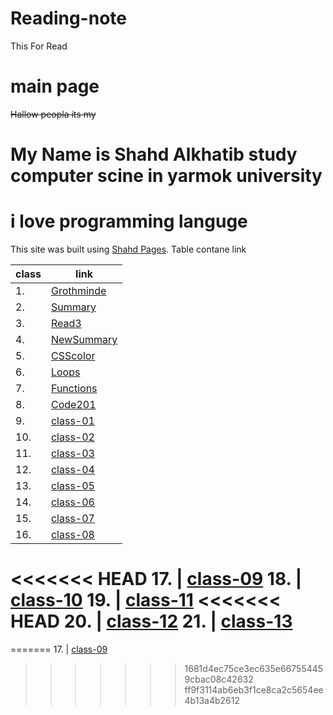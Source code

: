 

# Reading-note
This For Read
# main page

~~Hallow peopla its my~~

# My Name is Shahd Alkhatib study computer scine in yarmok university
# i love programming languge

This site was built using [Shahd Pages]( https://shahd1995913.github.io/reading-note/).
Table contane link

class | link
------------ | -------------
1. | [Grothminde](Growthmindset)
2. | [Summary](summarizes)
3. | [Read3](read3)
4. | [NewSummary](NewSummary)
5. | [CSScolor](CSScolor)
6. | [Loops](Loops)
7. | [Functions](Functions)
8. | [Code201](Code201)
9. | [class-01](class-01) 
10. | [class-02](class-02) 
11. | [class-03](class-03) 
12. | [class-04](class-04) 
13. | [class-05](class-05) 
14. | [class-06](class-06) 
15. | [class-07](class-07)
16. | [class-08](class-08)
<<<<<<< HEAD
17. | [class-09](class-09)
18. | [class-10](class-10)
19. | [class-11](class-11)
<<<<<<< HEAD
20. | [class-12](class-12)
21. | [class-13](class-13)
=======
=======
17. | [class-09](class-09)
>>>>>>> 1681d4ec75ce3ec635e667554459cbac08c42632
>>>>>>> ff9f3114ab6eb3f1ce8ca2c5654ee4b13a4b2612
